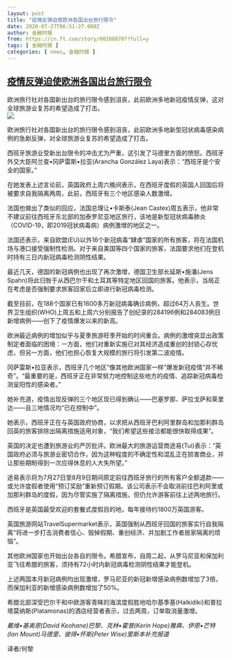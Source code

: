 ```yaml
---
layout: post
title: "疫情反弹迫使欧洲各国出台旅行限令"
date: 2020-07-27T06:51:27.000Z
author: 金融时报
from: https://cn.ft.com/story/001088707?full=y
tags: [ 金融时报 ]
categories: [ news, 金融时报 ]
---
```

<!--1595832687000-->
[疫情反弹迫使欧洲各国出台旅行限令](https://cn.ft.com/story/001088707?full=y)
------

<div>
<div></div><div class="story-lead">欧洲旅行社对各国新出台的旅行限令感到沮丧，此前欧洲多地新冠疫情反弹，这对全球旅游业复苏的希望造成了打击。</div><div class=" story-image image"><img src="https://thumbor.ftacademy.cn/unsafe/1340x754/https://thumbor.ftacademy.cn/unsafe/picture/4/000097994_piclink.jpg"></div><div class="story-body"><div id="story-body-container"><p>欧洲旅行社对各国新出台的旅行限令感到沮丧，此前欧洲多地新型冠状病毒感染病例的急剧反弹，对全球旅游业复苏的希望造成了打击。</p><p>西班牙旅游业受新出台限令的冲击尤为严重，这引发了马德里方面的愤怒。西班牙外交大臣阿兰查•冈萨雷斯•拉亚(Arancha González Laya)表示：“西班牙是个安全的国家。”</p><p>在她发表上述言论前，英国政府上周六晚间表示，在西班牙度假的英国人回国后将被要求自我隔离两周，此前，西班牙有三个地区感染人数激增。</p><p>法国也做出了类似的回应，法国总理让•卡斯泰(Jean Castex)周五表示，他非常不建议前往西班牙东北部的加泰罗尼亚地区旅行，该地是新型冠状病毒肺炎（COVID-19，即2019冠状病毒病）病例激增的地区之一。</p><div  data-o-ads-name="mpu-middle1" class="o-ads in-article-advert" data-o-ads-formats-default="false"  data-o-ads-formats-small="FtcMobileMpu"  data-o-ads-formats-medium="FtcMpu" data-o-ads-formats-large="FtcMpu" data-o-ads-formats-extra="FtcMpu" data-o-ads-targeting="cnpos=middle1;" data-cy='[{"devices":["PC","iPhoneWeb","AndroidWeb","iPhoneApp","AndroidApp"],"pattern":"MPU","position":"Middle1","container":"mpuInStory"}]'></div><p>法国还表示，来自欧盟(EU)以外16个新冠病毒“肆虐”国家的所有旅客，将在法国机场与港口接受强制性检测。对于来自美国等四个国家的旅客，法国要求他们在登机时持有三日内新冠病毒检测阴性结果。</p><p>最近几天，德国的新冠病例也出现了再次激增，德国卫生部长延斯•施潘(Jens Spahn)将此归咎于从西巴尔干和土耳其等特定地区回国的旅客。他表示，当局正在考虑是否强制要求旅客回家后立即进行新冠病毒检测。</p><p>截至目前，在188个国家已有1600多万新冠病毒确诊病例，超过64万人丧生。世界卫生组织(WHO)上周五和上周六分别报告了创纪录的284196例和284083例日新增病例——创下了疫情爆发以来的新高。</p><p>欧洲最近病例的增加似乎与夏季旅游旺季开始的时间重合。病例的激增突显出政策制定者面临的困境：一方面，他们对重新实施已对其经济造成重创的封锁心存忧虑，但另一方面，他们也担心恢复大规模的旅行将引发第二波疫情。</p><p>冈萨雷斯•拉亚表示，西班牙几个地区“像其他欧洲国家一样”爆发新冠疫情“并不稀奇”。“最重要的是，西班牙正在非常努力地控制这些地方的疫情、追踪新冠病毒检测呈阳性的感染者。”</p><p>她补充道，疫情出现反弹的三个地区现已得到确认——巴塞罗那、萨拉戈萨和莱里达——且三地情况均“已在控制中”。</p><div data-o-ads-name="mpu-middle2" class="o-ads in-article-advert" data-o-ads-formats-default="false"  data-o-ads-formats-small="FtcMobileMpu"  data-o-ads-formats-medium="false" data-o-ads-formats-large="false" data-o-ads-formats-extra="false" data-o-ads-targeting="cnpos=middle2;" data-cy='[{"devices":["iPhoneWeb","AndroidWeb","iPhoneApp","AndroidApp"],"pattern":"MPU","position":"Middle2","container":"mpuInStory"}]'></div><p>她表示，西班牙正在与英国政府协商，以求把从西班牙巴利阿里群岛和加那利群岛回英的旅客排除出隔离措施适用对象，“我们希望这些接洽都能很快取得成果”。</p><p>英国的决定也遭到旅游业的严厉批评。欧洲最大的旅游运营商途易(Tui)表示：“英国政府必须与旅游业密切合作，因为这种程度的不确定性和混乱正在损害商业，并让那些期盼得到一次应得休息的人大失所望。”</p><p>途易表示将为7月27日至8月9日期间原定前往西班牙旅行的所有客户全额退款——或允许度假者使用“预订奖励”重新预订假期。该公司表示不会取消前往巴利阿里或加那利群岛的度假，因为尽管实施了隔离措施，但仍允许游客前往上述两地旅行。</p><p>西班牙是英国最受欢迎的套餐式度假目的地，每年接待约1800万英国游客。</p><p>英国旅游网站TravelSupermarket表示，英国强制从西班牙回国的旅客实行自我隔离“将进一步打击消费者信心、毁掉假期、重创经济、并加剧工作者居家隔离的烦恼”。</p><div data-o-ads-name="mpu-middle3" class="o-ads in-article-advert" data-o-ads-formats-default="false"  data-o-ads-formats-small="FtcMobileMpu"  data-o-ads-formats-medium="false" data-o-ads-formats-large="false" data-o-ads-formats-extra="false" data-o-ads-targeting="cnpos=middle3;" data-cy='[{"devices":["iPhoneWeb","AndroidWeb","iPhoneApp","AndroidApp"],"pattern":"MPU","position":"Middle3","container":"mpuInStory"}]'></div><p>其他欧洲国家也开始出台各自的限令。希腊宣布，自周二起，从罗马尼亚和保加利亚飞往希腊的旅客，须持有72小时内新冠病毒检测阴性结果才能登机。</p><p>上述两国本月新冠病例均出现激增，罗马尼亚的新冠新增感染病例数增加了3倍，而保加利亚的新增感染病例数增加了50%。</p><p>希腊北部深受巴尔干和中欧游客青睐的海滨度假胜地哈尔基季基(Halkidiki)和普拉塔莫纳斯(Platamonas)的酒店经营者表示，过去两周，订单取消量激增。</p><p><i>戴维•基奥恩(David Keohane)巴黎、克林•霍普(Kerin Hope)雅典、伊恩•芒特(Ian Mount)马德里、彼得•怀斯(Peter Wise)里斯本补充报道</i></p><p>译者/何黎</p></div><div class="clearfloat"></div></div>
</div>
